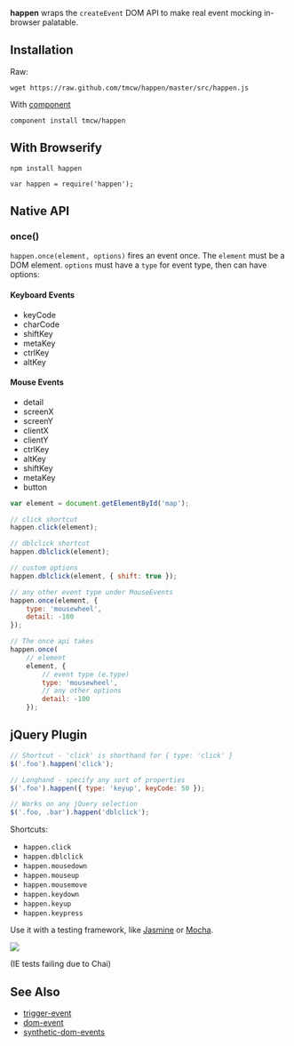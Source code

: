 **happen** wraps the `createEvent` DOM API to make real
event mocking in-browser palatable.

## Installation

Raw:

    wget https://raw.github.com/tmcw/happen/master/src/happen.js

With [component](https://github.com/component/component)

    component install tmcw/happen

## With Browserify

    npm install happen

    var happen = require('happen');

## Native API

### once()

`happen.once(element, options)` fires an event once. The `element` must
be a DOM element. `options` must have a `type` for event type, then can
have options:

#### Keyboard Events

* keyCode
* charCode
* shiftKey
* metaKey
* ctrlKey
* altKey

#### Mouse Events

* detail
* screenX
* screenY
* clientX
* clientY
* ctrlKey
* altKey
* shiftKey
* metaKey
* button

```javascript
var element = document.getElementById('map');

// click shortcut
happen.click(element);

// dblclick shortcut
happen.dblclick(element);

// custom options
happen.dblclick(element, { shift: true });

// any other event type under MouseEvents
happen.once(element, {
    type: 'mousewheel',
    detail: -100
});

// The once api takes
happen.once(
    // element
    element, {
        // event type (e.type)
        type: 'mousewheel',
        // any other options
        detail: -100
    });
```

## jQuery Plugin

```javascript
// Shortcut - 'click' is shorthand for { type: 'click' }
$('.foo').happen('click');

// Longhand - specify any sort of properties
$('.foo').happen({ type: 'keyup', keyCode: 50 });

// Works on any jQuery selection
$('.foo, .bar').happen('dblclick');
```

Shortcuts:

* `happen.click`
* `happen.dblclick`
* `happen.mousedown`
* `happen.mouseup`
* `happen.mousemove`
* `happen.keydown`
* `happen.keyup`
* `happen.keypress`

Use it with a testing framework, like [Jasmine](http://pivotal.github.com/jasmine/)
or [Mocha](http://visionmedia.github.com/mocha/).

[![](http://ci.testling.com/tmcw/happen.png)](http://ci.testling.com/tmcw/happen)

(IE tests failing due to Chai)

## See Also

* [trigger-event](https://github.com/adamsanderson/trigger-event)
* [dom-event](https://github.com/jkroso/dom-event)
* [synthetic-dom-events](https://github.com/shtylman/synthetic-dom-events)
